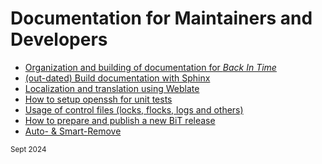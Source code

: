 <!--
SPDX-FileCopyrightText: © 2022 Back In Time Team

SPDX-License-Identifier: GPL-2.0-or-later

This file is part of the program "Back In Time" which is released under GNU
General Public License v2 (GPLv2). See directory LICENSES or go to
<https://spdx.org/licenses/GPL-2.0-or-later.html>
-->
# Documentation for Maintainers and Developers

<!-- TOC start -->
- [Organization and building of documentation for _Back In Time_](1_doc_howto.md)
- [(out-dated) Build documentation with Sphinx](1b_doc_sphinx_howto.md)
- [Localization and translation using Weblate](2_localization.md)
- [How to setup openssh for unit tests](3_How_to_set_up_openssh_server_for_ssh_unit_tests.md)
- [Usage of control files (locks, flocks, logs and others)](4_Control_files_usage_(locks_flocks_logs_and_others).md)
- [How to prepare and publish a new BiT release](BiT_release_process.md)
- [Auto- & Smart-Remove](5_auto_smart_remove.md)
<!-- TOC end -->

<sub>Sept 2024</sub>
